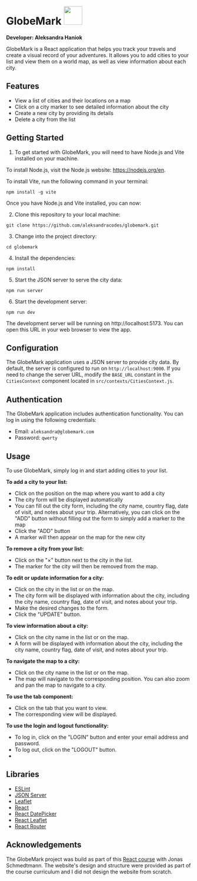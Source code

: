 # GlobeMark <img src="dist/icon.png" style="width: 50px; height:50px;">

**Developer: Aleksandra Haniok**

GlobeMark is a React application that helps you track your travels and create a visual record of your adventures. It allows you to add cities to your list and view them on a world map, as well as view information about each city.

## Features

- View a list of cities and their locations on a map
- Click on a city marker to see detailed information about the city
- Create a new city by providing its details
- Delete a city from the list

## Getting Started

1. To get started with GlobeMark, you will need to have Node.js and Vite installed on your machine.

To install Node.js, visit the Node.js website: https://nodejs.org/en.

To install Vite, run the following command in your terminal:

```
npm install -g vite
```

Once you have Node.js and Vite installed, you can now:

2. Clone this repository to your local machine:

```
git clone https://github.com/aleksandracodes/globemark.git
```

3. Change into the project directory:

```
cd globemark
```

4. Install the dependencies:

```shell
npm install
```

5. Start the JSON server to serve the city data:

```shell
npm run server
```

6. Start the development server:

```shell
npm run dev
```

The development server will be running on http://localhost:5173. You can open this URL in your web browser to view the app.

## Configuration

The GlobeMark application uses a JSON server to provide city data. By default, the server is configured to run on `http://localhost:9000`. If you need to change the server URL, modify the `BASE_URL` constant in the `CitiesContext` component located in `src/contexts/CitiesContext.js`.

## Authentication

The GlobeMark application includes authentication functionality. You can log in using the following credentials:

- Email: `aleksandra@globemark.com`
- Password: `qwerty`

## Usage

To use GlobeMark, simply log in and start adding cities to your list.

**To add a city to your list:**

- Click on the position on the map where you want to add a city
- The city form will be displayed automatically
- You can fill out the city form, including the city name, country flag, date of visit, and notes about your trip. Alternatively, you can click on the "ADD" button without filling out the form to simply add a marker to the map
- Click the "ADD" button
- A marker will then appear on the map for the new city

**To remove a city from your list:**

- Click on the "&times;" button next to the city in the list.
- The marker for the city will then be removed from the map.

**To edit or update information for a city:**

- Click on the city in the list or on the map.
- The city form will be displayed with information about the city, including the city name, country flag, date of visit, and notes about your trip.
- Make the desired changes to the form.
- Click the "UPDATE" button.

**To view information about a city:**

- Click on the city name in the list or on the map.
- A form will be displayed with information about the city, including the city name, country flag, date of visit, and notes about your trip.

**To navigate the map to a city:**

- Click on the city name in the list or on the map.
- The map will navigate to the corresponding position. You can also zoom and pan the map to navigate to a city.

**To use the tab component:**

- Click on the tab that you want to view.
- The corresponding view will be displayed.

**To use the login and logout functionality:**

- To log in, click on the "LOGIN" button and enter your email address and password.
- To log out, click on the "LOGOUT" button.
-

## Libraries

- [ESLint](https://eslint.org)
- [JSON Server](https://github.com/typicode/json-server)
- [Leaflet](https://leafletjs.com)
- [React](https://reactjs.org)
- [React DatePicker](https://github.com/Hacker0x01/react-datepicker)
- [React Leaflet](https://react-leaflet.js.org)
- [React Router](https://reactrouter.com)

## Acknowledgements

The GlobeMark project was build as part of this [React course](https://www.udemy.com/course/the-ultimate-react-course/) with Jonas Schmedtmann.
The website's design and structure were provided as part of the course curriculum and I did not design the website from scratch.
